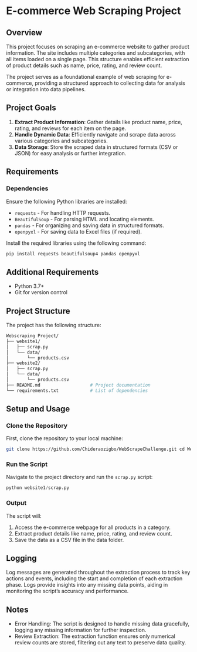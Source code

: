 # E-commerce Web Scraping Project

## Overview
This project focuses on scraping an e-commerce website to gather product information. The site includes multiple categories and subcategories, with all items loaded on a single page. This structure enables efficient extraction of product details such as name, price, rating, and review count.

The project serves as a foundational example of web scraping for e-commerce, providing a structured approach to collecting data for analysis or integration into data pipelines.

## Project Goals
1. **Extract Product Information**: Gather details like product name, price, rating, and reviews for each item on the page.
2. **Handle Dynamic Data**: Efficiently navigate and scrape data across various categories and subcategories.
3. **Data Storage**: Store the scraped data in structured formats (CSV or JSON) for easy analysis or further integration.

## Requirements

### Dependencies
Ensure the following Python libraries are installed:
- `requests` - For handling HTTP requests.
- `BeautifulSoup` - For parsing HTML and locating elements.
- `pandas` - For organizing and saving data in structured formats.
- `openpyxl` - For saving data to Excel files (if required).

Install the required libraries using the following command:
``` bash
pip install requests beautifulsoup4 pandas openpyxl
```

## Additional Requirements

- Python 3.7+
- Git for version control

## Project Structure
The project has the following structure:
``` bash
Webscraping Project/
├── website1/
│   ├── scrap.py 
│   └── data/ 
│       └── products.csv 
├── website2/
│   ├── scrap.py 
│   └── data/ 
│       └── products.csv
├── README.md                   # Project documentation
└── requirements.txt            # List of dependencies
```
## Setup and Usage
### Clone the Repository
First, clone the repository to your local machine:

``` bash
git clone https://github.com/Chideraozigbo/WebScrapeChallenge.git cd Webscraping Project 
```


### Run the Script
Navigate to the project directory and run the `scrap.py` script:

``` python 
python website1/scrap.py 
```


### Output
The script will:

1. Access the e-commerce webpage for all products in a category.
2. Extract product details like name, price, rating, and review count.
3. Save the data as a CSV file in the data folder.

## Logging
Log messages are generated throughout the extraction process to track key actions and events, including the start and completion of each extraction phase. Logs provide insights into any missing data points, aiding in monitoring the script’s accuracy and performance.

## Notes
- Error Handling: The script is designed to handle missing data gracefully, logging any missing information for further inspection.
- Review Extraction: The extraction function ensures only numerical review counts are stored, filtering out any text to preserve data quality.

